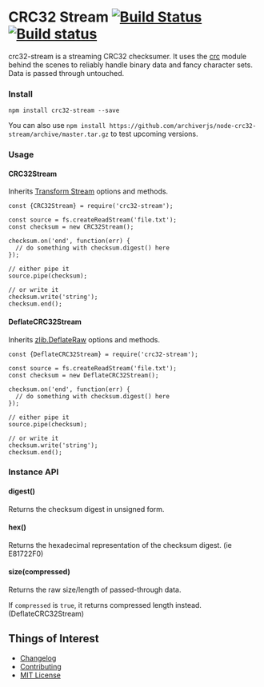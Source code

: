 CRC32 Stream [![Build Status](https://travis-ci.org/archiverjs/node-crc32-stream.svg?branch=master)](https://travis-ci.org/archiverjs/node-crc32-stream) [![Build status](https://ci.appveyor.com/api/projects/status/sy60s39cmyvd60i3/branch/master?svg=true)](https://ci.appveyor.com/project/ctalkington/node-crc32-stream/branch/master)
============================================================================================================================================================================================================================================================================================================================================

crc32-stream is a streaming CRC32 checksumer. It uses the [crc](https://www.npmjs.org/package/crc) module behind the scenes to reliably handle binary data and fancy character sets. Data is passed through untouched.

### Install

    npm install crc32-stream --save

You can also use `npm install https://github.com/archiverjs/node-crc32-stream/archive/master.tar.gz` to test upcoming versions.

### Usage

#### CRC32Stream

Inherits [Transform Stream](http://nodejs.org/api/stream.html#stream_class_stream_transform) options and methods.

    const {CRC32Stream} = require('crc32-stream');

    const source = fs.createReadStream('file.txt');
    const checksum = new CRC32Stream();

    checksum.on('end', function(err) {
      // do something with checksum.digest() here
    });

    // either pipe it
    source.pipe(checksum);

    // or write it
    checksum.write('string');
    checksum.end();

#### DeflateCRC32Stream

Inherits [zlib.DeflateRaw](http://nodejs.org/api/zlib.html#zlib_class_zlib_deflateraw) options and methods.

    const {DeflateCRC32Stream} = require('crc32-stream');

    const source = fs.createReadStream('file.txt');
    const checksum = new DeflateCRC32Stream();

    checksum.on('end', function(err) {
      // do something with checksum.digest() here
    });

    // either pipe it
    source.pipe(checksum);

    // or write it
    checksum.write('string');
    checksum.end();

### Instance API

#### digest()

Returns the checksum digest in unsigned form.

#### hex()

Returns the hexadecimal representation of the checksum digest. (ie E81722F0)

#### size(compressed)

Returns the raw size/length of passed-through data.

If `compressed` is `true`, it returns compressed length instead. (DeflateCRC32Stream)

Things of Interest
------------------

-   [Changelog](https://github.com/archiverjs/node-crc32-stream/releases)
-   [Contributing](https://github.com/archiverjs/node-crc32-stream/blob/master/CONTRIBUTING.md)
-   [MIT License](https://github.com/archiverjs/node-crc32-stream/blob/master/LICENSE-MIT)
